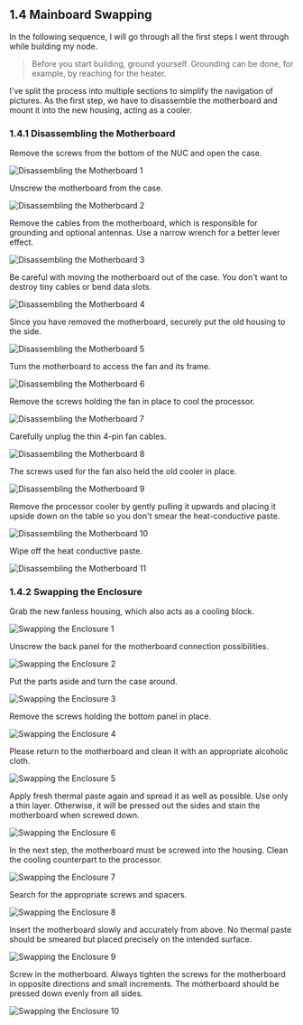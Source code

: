 ## 1.4 Mainboard Swapping

In the following sequence, I will go through all the first steps I went through while building my node.

> Before you start building, ground yourself. Grounding can be done, for example, by reaching for the heater.

I've split the process into multiple sections to simplify the navigation of pictures. As the first step, we have to disassemble the motherboard and mount it into the new housing, acting as a cooler.

### 1.4.1 Disassembling the Motherboard

Remove the screws from the bottom of the NUC and open the case.

![Disassembling the Motherboard 1](/img/build_02.png)

Unscrew the motherboard from the case.

![Disassembling the Motherboard 2](/img/build_03.png)

Remove the cables from the motherboard, which is responsible for grounding and optional antennas. Use a narrow wrench for a better lever effect.

![Disassembling the Motherboard 3](/img/build_04.png)

Be careful with moving the motherboard out of the case. You don't want to destroy tiny cables or bend data slots.

![Disassembling the Motherboard 4](/img/build_05.png)

Since you have removed the motherboard, securely put the old housing to the side.

![Disassembling the Motherboard 5](/img/build_06.png)

Turn the motherboard to access the fan and its frame.

![Disassembling the Motherboard 6](/img/build_07.png)

Remove the screws holding the fan in place to cool the processor.

![Disassembling the Motherboard 7](/img/build_08.png)

Carefully unplug the thin 4-pin fan cables.

![Disassembling the Motherboard 8](/img/build_09.png)

The screws used for the fan also held the old cooler in place.

![Disassembling the Motherboard 9](/img/build_10.png)

Remove the processor cooler by gently pulling it upwards and placing it upside down on the table so you don't smear the heat-conductive paste.

![Disassembling the Motherboard 10](/img/build_11.png)

Wipe off the heat conductive paste.

![Disassembling the Motherboard 11](/img/build_12.png)

### 1.4.2 Swapping the Enclosure

Grab the new fanless housing, which also acts as a cooling block.

![Swapping the Enclosure 1](/img/build_13.png)

Unscrew the back panel for the motherboard connection possibilities.

![Swapping the Enclosure 2](/img/build_14.png)

Put the parts aside and turn the case around.

![Swapping the Enclosure 3](/img/build_15.png)

Remove the screws holding the bottom panel in place.

![Swapping the Enclosure 4](/img/build_16.png)

Please return to the motherboard and clean it with an appropriate alcoholic cloth.

![Swapping the Enclosure 5](/img/build_17.png)

Apply fresh thermal paste again and spread it as well as possible. Use only a thin layer. Otherwise, it will be pressed out the sides and stain the motherboard when screwed down.

![Swapping the Enclosure 6](/img/build_18.png)

In the next step, the motherboard must be screwed into the housing. Clean the cooling counterpart to the processor.

![Swapping the Enclosure 7](/img/build_19.png)

Search for the appropriate screws and spacers.

![Swapping the Enclosure 8](/img/build_20.png)

Insert the motherboard slowly and accurately from above. No thermal paste should be smeared but placed precisely on the intended surface.

![Swapping the Enclosure 9](/img/build_21.png)

Screw in the motherboard. Always tighten the screws for the motherboard in opposite directions and small increments. The motherboard should be pressed down evenly from all sides.

![Swapping the Enclosure 10](/img/build_22.png)
